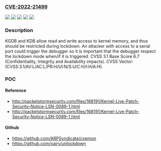 ### [CVE-2022-21499](https://cve.mitre.org/cgi-bin/cvename.cgi?name=CVE-2022-21499)
![](https://img.shields.io/static/v1?label=Product&message=Oracle%20Linux&color=blue)
![](https://img.shields.io/static/v1?label=Product&message=Oracle%20VM&color=blue)
![](https://img.shields.io/static/v1?label=Version&message=%3D%20Oracle%20Linux%3A%206%20&color=brighgreen)
![](https://img.shields.io/static/v1?label=Version&message=%3D%20Oracle%20VM%3A%203%20&color=brighgreen)
![](https://img.shields.io/static/v1?label=Vulnerability&message=KGDB%20and%20KDB%20allow%20read%20and%20write%20access%20to%20kernel%20memory%2C%20and%20thus%20should%20be%20restricted%20during%20lockdown.%20%20An%20attacker%20with%20access%20to%20a%20serial%20port%20could%20trigger%20the%20debugger%20so%20it%20is%20important%20that%20the%20debugger%20respect%20the%20lockdown%20mode%20when%2Fif%20it%20is%20triggered.%20%20CVSS%203.1%20Base%20Score%206.7%20(Confidentiality%2C%20Integrity%20and%20Availability%20impacts).%20CVSS%20Vector%3A%20(CVSS%3A3.1%2FAV%3AL%2FAC%3AL%2FPR%3AH%2FUI%3AN%2FS%3AU%2FC%3AH%2FI%3AH%2FA%3AH).&color=brighgreen)

### Description

KGDB and KDB allow read and write access to kernel memory, and thus should be restricted during lockdown. An attacker with access to a serial port could trigger the debugger so it is important that the debugger respect the lockdown mode when/if it is triggered. CVSS 3.1 Base Score 6.7 (Confidentiality, Integrity and Availability impacts). CVSS Vector: (CVSS:3.1/AV:L/AC:L/PR:H/UI:N/S:U/C:H/I:H/A:H).

### POC

#### Reference
- http://packetstormsecurity.com/files/168191/Kernel-Live-Patch-Security-Notice-LSN-0089-1.html
- http://packetstormsecurity.com/files/168191/Kernel-Live-Patch-Security-Notice-LSN-0089-1.html

#### Github
- https://github.com/ARPSyndicate/cvemon
- https://github.com/xairy/unlockdown

